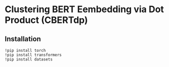 # Clustering BERT Eembedding via Dot Product (CBERTdp)

## Installation
```
!pip install torch
!pip install transformers
!pip install datasets
```
